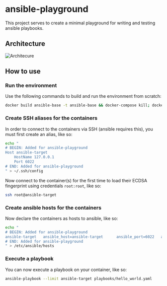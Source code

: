 # ansible-playground

This project serves to create a minimal playground for writing and testing ansible playbooks.

## Architecture

![Architecure](./doc/architecture.png)

## How to use

### Run the environment

Use the following commands to build and run the environment from scratch:

```bash
docker build ansible-base -t ansible-base && docker-compose kill; docker-compose rm -f && docker-compose build && docker-compose up -d
```

### Create SSH aliases for the containers

In order to connect to the containers via SSH (ansible requires this), you must first create an alias, like so:

```bash
echo "
# BEGIN: Added for ansible-playground
Host ansible-target
    HostName 127.0.0.1
    Port 6022
# END: Added for ansible-playground
" > ~/.ssh/config
```

Now connect to the container(s) for the first time to load their ECDSA fingerprint using credentials `root:root`, like so:

```bash
ssh root@ansible-target
```

### Create ansible hosts for the containers

Now declare the containers as hosts to ansible, like so:
```bash
echo "
# BEGIN: Added for ansible-playground
ansible-target   ansible_host=ansible-target      ansible_port=6022   ansible_user=root   ansible_password=root
# END: Added for ansible-playground
" > /etc/ansible/hosts
```

### Execute a playbook

You can now execute a playbook on your container, like so:
```bash
ansible-playbook --limit ansible-target playbooks/hello_world.yaml
```